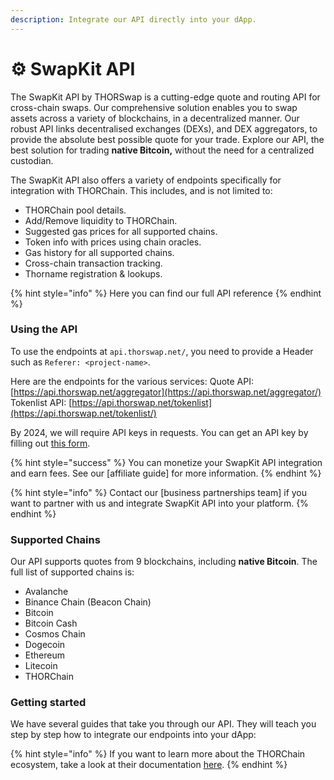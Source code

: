 ```yaml
---
description: Integrate our API directly into your dApp.
---
```


# ⚙ SwapKit API

The SwapKit API by THORSwap is a cutting-edge quote and routing API for cross-chain swaps. Our comprehensive solution enables you to swap assets across a variety of blockchains, in a decentralized manner. Our robust API links decentralised exchanges (DEXs), and DEX aggregators, to provide the absolute best possible quote for your trade. Explore our API, the best solution for trading **native Bitcoin,** without the need for a centralized custodian.

The SwapKit API also offers a variety of endpoints specifically for integration with THORChain. This includes, and is not limited to:

* THORChain pool details.
* Add/Remove liquidity to THORChain.
* Suggested gas prices for all supported chains.
* Token info with prices using chain oracles.
* Gas history for all supported chains.
* Cross-chain transaction tracking.
* Thorname registration & lookups.

{% hint style="info" %}
Here you can find our full API reference
{% endhint %}

### Using the API

To use the endpoints at `api.thorswap.net/`, you need to provide a Header such as `Referer: <project-name>`. 

Here are the endpoints for the various services:
Quote API: [https://api.thorswap.net/aggregator](https://api.thorswap.net/aggregator/)
Tokenlist API: [https://api.thorswap.net/tokenlist](https://api.thorswap.net/tokenlist/)

By 2024, we will require API keys in requests. You can get an API key by filling out [this form](https://forms.gle/uwgJUmBuorW5ZGDV7).

{% hint style="success" %}
You can monetize your SwapKit API integration and earn fees. See our \[affiliate guide] for more information.
{% endhint %}

{% hint style="info" %}
Contact our \[business partnerships team] if you want to partner with us and integrate SwapKit API into your platform.
{% endhint %}

### Supported Chains

Our API supports quotes from 9 blockchains, including **native Bitcoin**. The full list of supported chains is:

* Avalanche
* Binance Chain (Beacon Chain)
* Bitcoin&#x20;
* Bitcoin Cash
* Cosmos Chain
* Dogecoin
* Ethereum
* Litecoin
* THORChain

### Getting started

We have several guides that take you through our API. They will teach you step by step how to integrate our endpoints into your dApp:

{% hint style="info" %}
If you want to learn more about the THORChain ecosystem, take a look at their documentation [here](https://docs.thorchain.org/).
{% endhint %}
